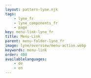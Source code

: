 ```yaml
---
layout: pattern-lyne.njk
tags: 
    - lyne_fr
    - lyne_components_fr
    - page
key: menu-link-lyne_fr
title: Menu-Link
parent: menu-folder-lyne_fr
image: lyne/overview/menu-action.webp
keywords: menu-link
order: 400
availablelanguages: 
    - de
    - en
---
```

